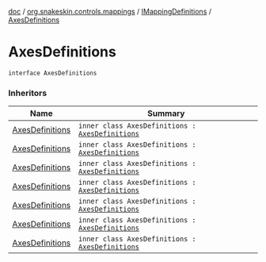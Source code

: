 [doc](../../index.md) / [org.snakeskin.controls.mappings](../index.md) / [IMappingDefinitions](index.md) / [AxesDefinitions](./-axes-definitions.md)

# AxesDefinitions

`interface AxesDefinitions`

### Inheritors

| Name | Summary |
|---|---|
| [AxesDefinitions](../-attack3/-mapping-definitions/-axes-definitions/index.md) | `inner class AxesDefinitions : `[`AxesDefinitions`](./-axes-definitions.md) |
| [AxesDefinitions](../-dual-action/-mapping-definitions/-axes-definitions/index.md) | `inner class AxesDefinitions : `[`AxesDefinitions`](./-axes-definitions.md) |
| [AxesDefinitions](../-extreme3-d/-mapping-definitions/-axes-definitions/index.md) | `inner class AxesDefinitions : `[`AxesDefinitions`](./-axes-definitions.md) |
| [AxesDefinitions](../-f310/-mapping-definitions/-axes-definitions/index.md) | `inner class AxesDefinitions : `[`AxesDefinitions`](./-axes-definitions.md) |
| [AxesDefinitions](../-g-t-wheel/-mapping-definitions/-axes-definitions/index.md) | `inner class AxesDefinitions : `[`AxesDefinitions`](./-axes-definitions.md) |
| [AxesDefinitions](../-saitek-button-box/-mapping-definitions/-axes-definitions/index.md) | `inner class AxesDefinitions : `[`AxesDefinitions`](./-axes-definitions.md) |
| [AxesDefinitions](../-t16000-m/-mapping-definitions/-axes-definitions/index.md) | `inner class AxesDefinitions : `[`AxesDefinitions`](./-axes-definitions.md) |
